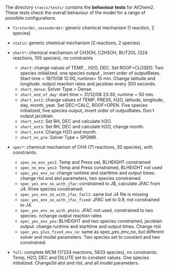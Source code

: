 The directory `travis/tests/` contains the **behaviour tests** for
AtChem2. These tests check the overall behaviour of the model for a
range of possibile configurations.

- `firstorder`, `secondorder`: generic chemical mechanism (1 reaction, 2 species)

- `static`: generic chemical mechanism (2 reactions, 2 species)

- `short*`: chemical mechanism of CH3OH, C2H5OH, BUT2OL (324 reactions, 105 species), no constraints
  - `short`: change values of TEMP, , H2O, DEC. Set ROOF=CLOSED. Two species initialized, one species output , invert order of outputRates. Start time = 19/11/08 12:00, runtime= 15 min. Change latitude and longitude. output reaction rates and jacobian every 300 seconds.
  - `short_dense`: Solver Type = Dense.
  - `short_end_of_day`: start time = 31/12/08 23:30, runtime = 50 min.
  - `short_ext1`: change values of TEMP, PRESS, H2O, latitude, longitude, day, month, yeat. Set DEC=CALC, ROOF=OPEN. Five species initialized, five species output, invert order of outputRates. Don't output jacobian.
  - `short_ext2`: Set RH, DEC and calculate H2O.
  - `short_ext3`: Set RH, DEC and calculate H2O, change month.
  - `short_ext4`: Change H2O and month.
  - `short_no_pre`: Solver Type = SPGMR.

- `spec*`: chemical mechanism of CH4 (71 reactions, 30 species), with constraints.
  - `spec_no_env_yes1`: Temp and Press set, BLHEIGHT constrained
  - `spec_no_env_yes2`: Temp and Press constrained, BLHEIGHT not used
  - `spec_yes_env_no`: change runtime and starttime and output times. change rtol and atol parameters, two species constrained.
  - `spec_yes_env_no_with_jfac`: constrained to J$, calculate JFAC from J4. three species constrained.
  - `spec_yes_env_no_with_jfac_fail1`: same but J4 file is missing
  - `spec_yes_env_no_with_jfac_fixed`: JFAC set to 0.9, not constrained to J4.
  - `spec_yes_env_no_with_photo`: JFAC not used, constrained to two species. nchange output reaction rates
  - `spec_yes_env_yes`: BLHEIGHT and two species constrained, jacobian output. change runtime and starttime and output times. Change rtol.
  - `spec_yes_plus_fixed_env_no`: same as spec_yes_env_no, but different solver and model parameters. Two species set to constant and two constrained.

- `full`: complete MCM (17224 reactions, 5833 species), no constraints. Temp, H2O, DEC and DILUTE set to constant values. One species initialized. Change3d atol and rtol, and all model parameters.
